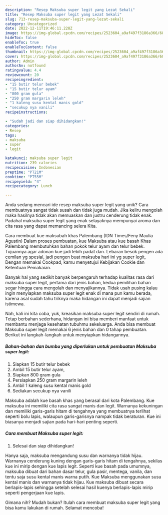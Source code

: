 ```yaml
---
description: "Resep Maksuba super legit yang Lezat Sekali"
title: "Resep Maksuba super legit yang Lezat Sekali"
slug: 713-resep-maksuba-super-legit-yang-lezat-sekali
category: Uncategorized
date: 2022-12-11T19:46:11.228Z
image: https://img-global.cpcdn.com/recipes/2523604_a9af497f3186a366/680x482cq70/maksuba-super-legit-foto-resep-utama.jpg
hideToc: false
enableToc: true
enableTocContent: false
thumbnail: https://img-global.cpcdn.com/recipes/2523604_a9af497f3186a366/680x482cq70/maksuba-super-legit-foto-resep-utama.jpg
cover: https://img-global.cpcdn.com/recipes/2523604_a9af497f3186a366/680x482cq70/maksuba-super-legit-foto-resep-utama.jpg
author: Admin
authorAv: notfound
ratingvalue: 4.4
reviewcount: 20
recipeingredient:
- "15 butir telur bebek"
- "15 butir telur ayam"
- "800 gram gula"
- "250 gram margarin leleh"
- "1 kaleng susu kental manis gold"
- "secukup nya vanili"
recipeinstructions:

- "Sudah jadi dan siap dihidangkan!"
categories:
- Resep
tags:
- maksuba
- super
- legit

katakunci: maksuba super legit 
nutrition: 239 calories
recipecuisine: Indonesian
preptime: "PT21M"
cooktime: "PT55M"
recipeyield: "4"
recipecategory: Lunch

---
```





Anda sedang mencari ide resep maksuba super legit yang unik? Cara membuatnya sangat tidak susah dan tidak juga mudah. Jika keliru mengolah maka hasilnya tidak akan memuaskan dan justru cenderung tidak enak. Padahal maksuba super legit yang enak selayaknya mempunyai aroma dan cita rasa yang dapat memancing selera Kita.





Cara membuat kue maksubah khas Palembang (IDN Times/Feny Maulia Agustin) Dalam proses pembuatan, kue Maksuba atau kue basah Khas Palembang membutuhkan bahan pokok telur ayam dan telur bebek. Tujuannya agar adonan kue jadi lebih padat dan. Lebaran besok pengen ada cemilan yg spesial, jadi pengen buat maksuba hari ini yg super legit, Dengan memakai Cookpad, kamu menyetujui Kebijakan Cookie dan Ketentuan Pemakaian.

Banyak hal yang sedikit banyak berpengaruh terhadap kualitas rasa dari maksuba super legit, pertama dari jenis bahan, kedua pemilihan bahan segar hingga cara mengolah dan menyajikannya. Tidak usah pusing kalau ingin menyiapkan maksuba super legit enak di mana pun kamu berada, karena asal sudah tahu triknya maka hidangan ini dapat menjadi sajian istimewa.






Nah, kali ini kita coba, yuk, kreasikan maksuba super legit sendiri di rumah. Tetap berbahan sederhana, hidangan ini bisa memberi manfaat untuk membantu menjaga kesehatan tubuhmu sekeluarga. Anda bisa membuat Maksuba super legit memakai 6 jenis bahan dan 0 tahap pembuatan. Berikut ini langkah-langkah untuk menyiapkan hidangannya.

<!--inarticleads1-->

##### Bahan-bahan dan bumbu yang diperlukan untuk pembuatan Maksuba super legit:

1. Siapkan 15 butir telur bebek
1. Ambil 15 butir telur ayam,
1. Siapkan 800 gram gula
1. Persiapkan 250 gram margarin leleh
1. Ambil 1 kaleng susu kental manis gold
1. Sediakan secukup nya vanili


Maksuba adalah kue basah khas yang berasal dari kota Palembang. Kue maksuba ini memiliki cita rasa sangat manis dan legit. Warnanya kekuningan dan memiliki garis-garis hitam di tengahnya yang membuatnya terlihat seperti bolu lapis, walaupun garis-garisnya nampak tidak beraturan. Kue ini biasanya menjadi sajian pada hari-hari penting seperti. 

<!--inarticleads2-->

##### Cara membuat Maksuba super legit:


1. Selesai dan siap dihidangkan!

Hanya saja, maksuba mengandung susu dan warnanya tidak hijau. Warnanya cenderung kuning dengan garis-garis hitam di tengahnya, sekilas kue ini mirip dengan kue lapis legit. Seperti kue basah pada umumnya, maksuba dibuat dari bahan dasar telur, gula pasir, mentega, vanila, dan tentu saja susu kental manis warna putih. Kue Maksuba menggunakan susu kental manis dan warnanya tidak hijau. Kue maksuba dibuat secara berlapis-lapis sehingga setelah selesai hasil kuenya berlapis-lapis mirip seperti pengerjaan kue lapis. 

Gimana nih? Mudah bukan? Itulah cara membuat maksuba super legit yang bisa kamu lakukan di rumah. Selamat mencoba!
